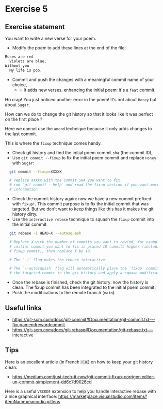 # Exercise 5

## Exercise statement

You want to write a new verse for your poem.

- Modify the poem to add these lines at the end of the file:

```txt
Roses are red
  Violets are blue,
Without you
  My life is poo.
```

- Commit and push the changes with a meaningful commit name of your choice,
  - 💡 It adds new verses, enhancing the initial poem: it's a `feat` commit.

Ho crap! You just noticed another error in the poem!
It's not about `Honey` but about `Sugar`.

How can we do to change the git history so that it looks like it was perfect on
the first place ?

Here we cannot use the `amend` technique because it only adds changes to the
last commit.

This is where the `fixup` technique comes handy.

- Check git history and find the initial poem commit `sha` (the commit ID),
- Use `git commit --fixup` to fix the initial poem commit and replace `Honey`
with `Sugar`:
```bash
  git commit --fixup=XXXXX

  # replace XXXXX with the commit SHA you want to fix.
  # run `git commit --help` and read the fixup section if you want more
  # information
```
- Check the commit history again: now we have a new commit prefixed with
`fixup!`. This commit purpose is to fix the initial commit that was targeted.
But we don't want to keep things like this has it makes the git history dirty.
- Use the `interactive rebase` technique to squash the `fixup` commit into the
initial commit:
```bash
  git rebase -i HEAD~X --autosquash

  # Replace X with the number of commits you want to rewind, for example if the
  # initial commit you want to fix is placed 10 commits higher (including the
  # fixup commit), then replace X by 10.

  # The `-i` flag makes the rebase interactive.

  # The `--autosquash` flag will automatically place the `fixup` commit above
  # the targeted commit in the git history and apply a squash modification.
```
- Once the rebase is finished, check the git history: now the history is clean.
The fixup commit has been integrated to the initial poem commit.
- Push the modifications to the remote branch (`main`).

## Useful links

- https://git-scm.com/docs/git-commit#Documentation/git-commit.txt---fixupamendrewordcommit
- https://git-scm.com/docs/git-rebase#Documentation/git-rebase.txt---interactive

## Tips

Here is an excellent article (in French 🇫🇷) on how to keep your git history
clean.

- https://medium.com/just-tech-it-now/git-commit-fixup-corriger-editer-un-commit-simplement-dd6c7d9026cd

Here is a useful `VSCODE` extension to help you handle interactive rebase with a
nice graphical interface: https://marketplace.visualstudio.com/items?itemName=eamodio.gitlens
